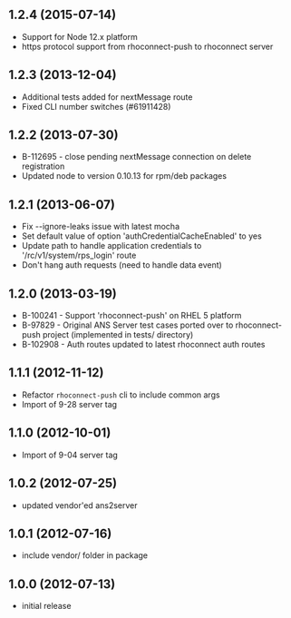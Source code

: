 ## 1.2.4 (2015-07-14)
* Support for Node 12.x platform
* https protocol support from rhoconnect-push to rhoconnect server 

## 1.2.3 (2013-12-04)
* Additional tests added for nextMessage route
* Fixed CLI number switches (#61911428)

## 1.2.2 (2013-07-30)
* B-112695 - close pending nextMessage connection on delete registration
* Updated node to version 0.10.13 for rpm/deb packages

## 1.2.1 (2013-06-07)
* Fix --ignore-leaks issue with latest mocha
* Set default value of option 'authCredentialCacheEnabled' to yes
* Update path to handle application credentials to '/rc/v1/system/rps_login' route
* Don't hang auth requests (need to handle data event)

## 1.2.0 (2013-03-19)
* B-100241 - Support 'rhoconnect-push' on RHEL 5 platform
* B-97829 - Original ANS Server test cases ported over to rhoconnect-push project (implemented in tests/ directory)
* B-102908 - Auth routes updated to latest rhoconnect auth routes

## 1.1.1 (2012-11-12)
* Refactor `rhoconnect-push` cli to include common args
* Import of 9-28 server tag

## 1.1.0 (2012-10-01)
* Import of 9-04 server tag

## 1.0.2 (2012-07-25)
* updated vendor'ed ans2server

## 1.0.1 (2012-07-16)
* include vendor/ folder in package

## 1.0.0 (2012-07-13)
* initial release
